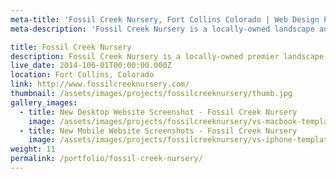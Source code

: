 ```yaml
---
meta-title: 'Fossil Creek Nursery, Fort Collins Colorado | Web Design Portfolio | VS'
meta-description: 'Fossil Creek Nursery is a locally-owned landscape and garden center located in Fort Collins. They offer the best selection and finest quality plants in Northern Colorado.'

title: Fossil Creek Nursery
description: Fossil Creek Nursery is a locally-owned premier landscape and garden center located in Fort Collins, Colorado. With a commitment to deliver unparalleled value to their customers, the dedicated staff of long-term employees offer the best selection and finest quality plants in Northern Colorado.
live_date: 2014-106-01T00:00:00.000Z
location: Fort Collins, Colorado
link: http://www.fossilcreeknursery.com/
thumbnail: /assets/images/projects/fossilcreeknursery/thumb.jpg
gallery_images:
  - title: New Desktop Website Screenshot - Fossil Creek Nursery
    image: /assets/images/projects/fossilcreeknursery/vs-macbook-template.jpg
  - title: New Mobile Website Screenshots - Fossil Creek Nursery
    image: /assets/images/projects/fossilcreeknursery/vs-iphone-template.jpg
weight: 11
permalink: /portfolio/fossil-creek-nursery/
---
```

